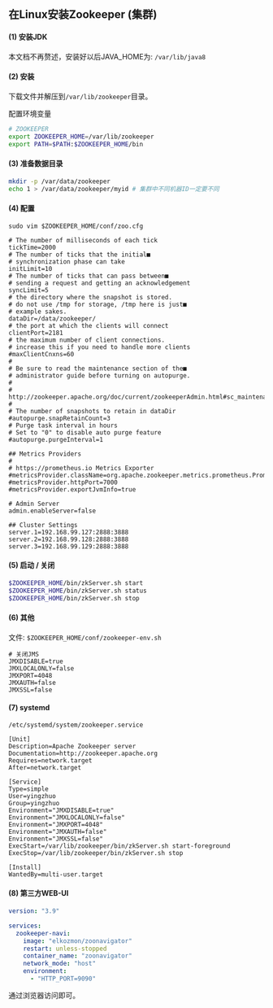 ## 在Linux安装Zookeeper (集群)

#### (1) 安装JDK

本文档不再赘述，安装好以后JAVA_HOME为: `/var/lib/java8`

#### (2) 安装

下载文件并解压到`/var/lib/zookeeper`目录。

配置环境变量

```bash
# ZOOKEEPER
export ZOOKEEPER_HOME=/var/lib/zookeeper
export PATH=$PATH:$ZOOKEEPER_HOME/bin
```

#### (3) 准备数据目录

```bash
mkdir -p /var/data/zookeeper
echo 1 > /var/data/zookeeper/myid # 集群中不同机器ID一定要不同
```

#### (4) 配置

`sudo vim $ZOOKEEPER_HOME/conf/zoo.cfg`

```text
# The number of milliseconds of each tick
tickTime=2000
# The number of ticks that the initial■
# synchronization phase can take
initLimit=10
# The number of ticks that can pass between■
# sending a request and getting an acknowledgement
syncLimit=5
# the directory where the snapshot is stored.
# do not use /tmp for storage, /tmp here is just■
# example sakes.
dataDir=/data/zookeeper/
# the port at which the clients will connect
clientPort=2181
# the maximum number of client connections.
# increase this if you need to handle more clients
#maxClientCnxns=60
#
# Be sure to read the maintenance section of the■
# administrator guide before turning on autopurge.
#
# http://zookeeper.apache.org/doc/current/zookeeperAdmin.html#sc_maintenance
#
# The number of snapshots to retain in dataDir
#autopurge.snapRetainCount=3
# Purge task interval in hours
# Set to "0" to disable auto purge feature
#autopurge.purgeInterval=1

## Metrics Providers
#
# https://prometheus.io Metrics Exporter
#metricsProvider.className=org.apache.zookeeper.metrics.prometheus.PrometheusMetricsProvider
#metricsProvider.httpPort=7000
#metricsProvider.exportJvmInfo=true

# Admin Server
admin.enableServer=false

## Cluster Settings
server.1=192.168.99.127:2888:3888
server.2=192.168.99.128:2888:3888
server.3=192.168.99.129:2888:3888
```

#### (5) 启动 / 关闭

```bash
$ZOOKEEPER_HOME/bin/zkServer.sh start
$ZOOKEEPER_HOME/bin/zkServer.sh status
$ZOOKEEPER_HOME/bin/zkServer.sh stop
```

#### (6) 其他

文件: `$ZOOKEEPER_HOME/conf/zookeeper-env.sh`

```text
# 关闭JMS
JMXDISABLE=true
JMXLOCALONLY=false
JMXPORT=4048
JMXAUTH=false
JMXSSL=false
```

#### (7) systemd

`/etc/systemd/system/zookeeper.service`

```service
[Unit]
Description=Apache Zookeeper server
Documentation=http://zookeeper.apache.org
Requires=network.target
After=network.target

[Service]
Type=simple
User=yingzhuo
Group=yingzhuo
Environment="JMXDISABLE=true"
Environment="JMXLOCALONLY=false"
Environment="JMXPORT=4048"
Environment="JMXAUTH=false"
Environment="JMXSSL=false"
ExecStart=/var/lib/zookeeper/bin/zkServer.sh start-foreground
ExecStop=/var/lib/zookeeper/bin/zkServer.sh stop

[Install]
WantedBy=multi-user.target
```

#### (8) 第三方WEB-UI

```yaml
version: "3.9"

services:
  zookeeper-navi:
    image: "elkozmon/zoonavigator"
    restart: unless-stopped
    container_name: "zoonavigator"
    network_mode: "host"
    environment:
      - "HTTP_PORT=9090"
```

通过浏览器访问即可。
